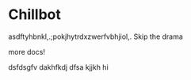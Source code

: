 # Chillbot
asdftyhbnkl,.;pokjhytrdxzwerfvbhjiol,.
Skip the drama


more docs!






dsfdsgfv
dakhfkdj
dfsa
kjjkh
hi
